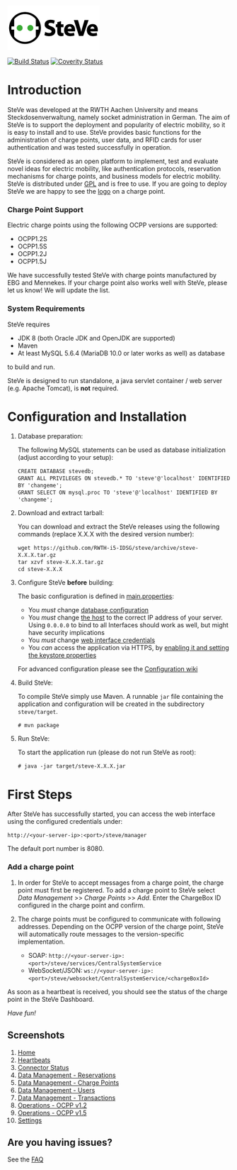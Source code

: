 ![SteVe](src/main/resources/webapp/static/images/logo.png) 

[![Build Status](https://travis-ci.org/RWTH-i5-IDSG/steve.svg)](https://travis-ci.org/RWTH-i5-IDSG/steve)
[![Coverity Status](https://scan.coverity.com/projects/6601/badge.svg)](https://scan.coverity.com/projects/rwth-i5-idsg-steve)


# Introduction

SteVe was developed at the RWTH Aachen University and means Steckdosenverwaltung, namely socket administration in German. The aim of SteVe is to support the deployment and popularity of electric mobility, so it is easy to install and to use. SteVe provides basic functions for the administration of charge points, user data, and RFID cards for user authentication and was tested successfully in operation.

SteVe is considered as an open platform to implement, test and evaluate novel ideas for electric mobility, like authentication protocols, reservation mechanisms for charge points, and business models for electric mobility. SteVe is distributed under [GPL](LICENSE.txt) and is free to use. If you are going to deploy SteVe we are happy to see the [logo](website/logo/managed-by-steve.pdf) on a charge point.

### Charge Point Support

Electric charge points using the following OCPP versions are supported:

* OCPP1.2S
* OCPP1.5S
* OCPP1.2J
* OCPP1.5J

We have successfully tested SteVe with charge points manufactured by EBG and Mennekes. If your charge point also works well with SteVe, please let us know! We will update the list.

### System Requirements

SteVe requires 
* JDK 8 (both Oracle JDK and OpenJDK are supported)
* Maven 
* At least MySQL 5.6.4 (MariaDB 10.0 or later works as well) as database

to build and run. 

SteVe is designed to run standalone, a java servlet container / web server (e.g. Apache Tomcat), is **not** required.

# Configuration and Installation

1. Database preparation:

    The following MySQL statements can be used as database initialization (adjust according to your setup):

    ```
    CREATE DATABASE stevedb;
    GRANT ALL PRIVILEGES ON stevedb.* TO 'steve'@'localhost' IDENTIFIED BY 'changeme';
    GRANT SELECT ON mysql.proc TO 'steve'@'localhost' IDENTIFIED BY 'changeme';
    ```

2. Download and extract tarball:

    You can download and extract the SteVe releases using the following commands (replace X.X.X with the desired version number):
    ```
    wget https://github.com/RWTH-i5-IDSG/steve/archive/steve-X.X.X.tar.gz
    tar xzvf steve-X.X.X.tar.gz
    cd steve-X.X.X
    ```

3. Configure SteVe **before** building:

    The basic configuration is defined in [main.properties](src/main/resources/config/prod/main.properties):
      - You _must_ change [database configuration](src/main/resources/config/prod/main.properties#L3-L7)
      - You _must_ change [the host](src/main/resources/config/prod/main.properties#L16) to the correct IP address of your server. Using `0.0.0.0` to bind to all Interfaces should work as well, but might have security implications
      - You _must_ change [web interface credentials](src/main/resources/config/prod/main.properties#L11-L12)
      - You _can_ access the application via HTTPS, by [enabling it and setting the keystore properties](src/main/resources/config/prod/main.properties#L25-L28)
     
    For advanced configuration please see the [Configuration wiki](https://github.com/RWTH-i5-IDSG/steve/wiki/Configuration)

4. Build SteVe:

    To compile SteVe simply use Maven. A runnable `jar` file containing the application and configuration will be created in the subdirectory `steve/target`.

    ```
    # mvn package
    ```

5. Run SteVe:

    To start the application run (please do not run SteVe as root):

    ```
    # java -jar target/steve-X.X.X.jar
    ```

# First Steps

After SteVe has successfully started, you can access the web interface using the configured credentials under:

    http://<your-server-ip>:<port>/steve/manager
    
The default port number is 8080.

### Add a charge point

1. In order for SteVe to accept messages from a charge point, the charge point must first be registered. To add a charge point to SteVe select *Data Management* >> *Charge Points* >> *Add*. Enter the ChargeBox ID configured in the charge point and confirm.

2. The charge points must be configured to communicate with following addresses. Depending on the OCPP version of the charge point, SteVe will automatically route messages to the version-specific implementation.
    - SOAP: `http://<your-server-ip>:<port>/steve/services/CentralSystemService`
    - WebSocket/JSON: `ws://<your-server-ip>:<port>/steve/websocket/CentralSystemService/<chargeBoxId>`


As soon as a heartbeat is received, you should see the status of the charge point in the SteVe Dashboard.
 
*Have fun!*

Screenshots
-----
1. [Home](website/screenshots/home.png)
2. [Heartbeats](website/screenshots/heartbeats.png)
3. [Connector Status](website/screenshots/connector-status.png)
4. [Data Management - Reservations](website/screenshots/reservations.png)
5. [Data Management - Charge Points](website/screenshots/chargepoints.png)
6. [Data Management - Users](website/screenshots/users.png)
7. [Data Management - Transactions](website/screenshots/transactions.png)
8. [Operations - OCPP v1.2](website/screenshots/ocpp12.png)
9. [Operations - OCPP v1.5](website/screenshots/ocpp15.png)
10. [Settings](website/screenshots/settings.png)

Are you having issues?
-----
See the [FAQ](https://github.com/RWTH-i5-IDSG/steve/wiki/FAQ)

